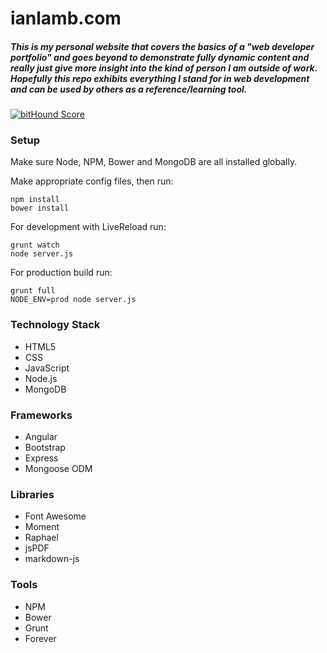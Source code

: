 # ianlamb.com

##### This is my personal website that covers the basics of a "web developer portfolio" and goes beyond to demonstrate fully dynamic content and really just give more insight into the kind of person I am outside of work. Hopefully this repo exhibits everything I stand for in web development and can be used by others as a reference/learning tool.

[![bitHound Score](https://www.bithound.io/github/ianlamb/ildotcom/badges/score.svg)](https://www.bithound.io/github/ianlamb/ildotcom/master)

### Setup

Make sure Node, NPM, Bower and MongoDB are all installed globally.

Make appropriate config files, then run:

    npm install
    bower install
    
For development with LiveReload run:

    grunt watch
    node server.js
    
For production build run:

    grunt full
    NODE_ENV=prod node server.js


### Technology Stack
* HTML5
* CSS
* JavaScript
* Node.js
* MongoDB

### Frameworks
* Angular
* Bootstrap
* Express
* Mongoose ODM

### Libraries
* Font Awesome
* Moment
* Raphael
* jsPDF
* markdown-js

### Tools
* NPM
* Bower
* Grunt
* Forever
